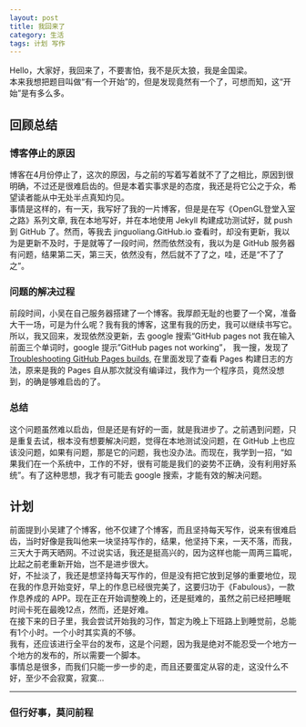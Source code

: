 ```yaml
---
layout: post
title: 我回来了
category: 生活
tags: 计划 写作
---
```


Hello，大家好，我回来了，不要害怕，我不是灰太狼，我是金国梁。  
本来我想把题目叫做“有一个开始”的，但是发现竟然有一个了，可想而知，这“开始”是有多么多。  
## 回顾总结
### 博客停止的原因
博客在4月份停止了，这次的原因，与之前的写着写着就不了了之相比，原因到很明确，不过还是很难启齿的。但是本着实事求是的态度，我还是将它公之于众，希望读者能从中无处半点真知灼见。  
事情是这样的，有一天，我写好了我的一片博客，但是是在写《OpenGL登堂入室之路》系列文章, 我在本地写好，并在本地使用 Jekyll 构建成功测试好，就 push 到 GitHub 了。然而，等我去 jinguoliang.GitHub.io 查看时，却没有更新，我以为是更新不及时，于是就等了一段时间，然而依然没有，我以为是 GitHub 服务器有问题，结果第二天，第三天，依然没有，然后就不了了之，哇，还是“不了了之”。  
### 问题的解决过程
前段时间，小吴在自己服务器搭建了一个博客。我厚颜无耻的也要了一个窝，准备大干一场，可是为什么呢？我有我的博客，这里有我的历史，我可以继续书写它。  
所以，我又回来，发现依然没更新，去 google 搜索“GitHub pages not 我在输入前面三个单词时，google 提示”GitHub pages not working”， 我一搜，发现了 [Troubleshooting GitHub Pages builds]("https://www.google.co.jp/url?sa=t&rct=j&q=&esrc=s&source=web&cd=3&cad=rja&uact=8&ved=0ahUKEwjt5pKGj9LVAhXExLwKHaY7DHkQFggyMAI&url=https%3A%2F%2Fhelp.GitHub.com%2Farticles%2Ftroubleshooting-GitHub-pages-builds%2F&usg=AFQjCNG3DP9rZCr_fAaVy9AkrWECPi0KDQ"), 在里面发现了查看 Pages 构建日志的方法，原来是我的 Pages 自从那次就没有编译过，我作为一个程序员，竟然没想到，的确是够难启齿的了。  

### 总结
这个问题虽然难以启齿，但是还是有好的一面，就是我进步了。之前遇到问题，只是重复去试，根本没有想要解决问题，觉得在本地测试没问题，在 GitHub 上也应该没问题，如果有问题，那是它的问题，我也没办法。而现在，我学到一招，“如果我们在一个系统中，工作的不好，很有可能是我们的姿势不正确，没有利用好系统”。有了这种思想，我才有可能去 google 搜索，才能有效的解决问题。

## 计划
前面提到小吴建了个博客，他不仅建了个博客，而且坚持每天写作，说来有很难启齿，当时好像是我叫他来一块坚持写作的，结果，他坚持下来，一天不落，而我，三天大于两天晒网。不过说实话，我还是挺高兴的，因为这样也能一周两三篇呢，比起之前老重新开始，岂不是进步很大。  
好，不扯淡了，我还是想坚持每天写作的，但是没有把它放到足够的重要地位，现在我的作息开始变好，早上的作息已经很完美了，这要归功于《Fabulous》，一款作息养成的 APP。现在正在开始调整晚上的，还是挺难的，虽然之前已经把睡眠时间卡死在最晚12点，然而，还是好难。  
在接下来的日子里，我会尝试开始我的习作，暂定为晚上下班路上到睡觉前，总能有1个小时。一个小时其实真的不够。  
我有，还应该进行全平台的发布，这是个问题，因为我是绝对不能忍受一个地方一个地方的发布的，所以需要一个脚本。  
事情总是很多，而我们只能一步一步的走，而且还要蛋定从容的走，这没什么不好，至少不会寂寞，寂寞...

---


### 但行好事，莫问前程